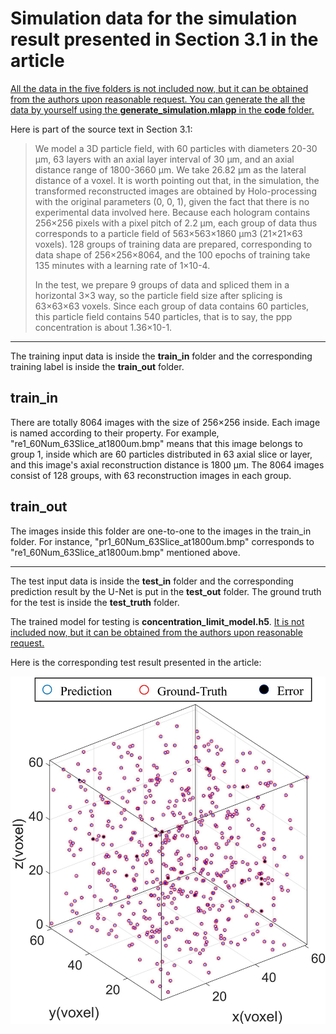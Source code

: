 # Simulation data for the simulation result presented in Section 3.1 in the article

<u>All the data in the five folders is not included now, but it can be obtained from the authors upon reasonable request. You can generate the all the data by yourself using the **generate_simulation.mlapp** in the **code** folder.</u> 

Here is part of the source text in Section 3.1:

> We model a 3D particle field, with 60 particles with diameters 20-30 μm, 63 layers with  an axial layer interval of 30 μm, and an axial distance range of 1800-3660 μm. We take 26.82  μm as the lateral distance of a voxel. It is worth pointing out that, in the simulation, the  transformed reconstructed images are obtained by Holo-processing with the original  parameters (0, 0, 1), given the fact that there is no experimental data involved here. Because  each hologram contains 256×256 pixels with a pixel pitch of 2.2 μm, each group of data thus  corresponds to a particle field of 563×563×1860 μm3 (21×21×63 voxels). 128 groups of  training data are prepared, corresponding to data shape of 256×256×8064, and the 100  epochs of training take 135 minutes with a learning rate of 1×10-4.  
>
> In the test, we prepare 9 groups of data and spliced them in a horizontal 3×3 way, so the  particle field size after splicing is 63×63×63 voxels. Since each group of data contains 60  particles, this particle field contains 540 particles, that is to say, the ppp concentration is about  1.36×10-1.

---

The training input data is inside the **train_in** folder and the corresponding training label is inside the **train_out** folder.

## train_in

There are totally 8064 images with the size of 256×256 inside. Each image is named according to their property. For example, "re1_60Num_63Slice_at1800um.bmp" means that this image belongs to group 1, inside which are 60 particles distributed in 63 axial slice or layer, and this image's axial reconstruction distance is 1800 μm. The 8064 images consist of 128 groups, with 63 reconstruction images in each group.

## train_out

The images inside this folder are one-to-one to the images in the train_in folder. For instance, "pr1_60Num_63Slice_at1800um.bmp" corresponds to "re1_60Num_63Slice_at1800um.bmp" mentioned above.

---

The test input data is inside the **test_in** folder and the corresponding prediction result by the U-Net is put in the **test_out** folder. The ground truth for the test is inside the **test_truth** folder.

The trained model for testing is **concentration_limit_model.h5**. <u>It is not included now, but it can be obtained from the authors upon reasonable request.</u> 

Here is the corresponding test result presented in the article:

![极限浓度成图增强版](../../../imgs/concentration_limit.jpg)







